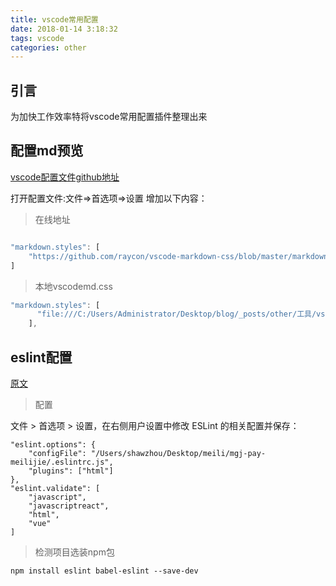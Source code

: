 ```yaml
---
title: vscode常用配置
date: 2018-01-14 3:18:32
tags: vscode
categories: other
---
```


<div><!-- more--></div>

## 引言

为加快工作效率特将vscode常用配置插件整理出来

## 配置md预览


<a href="https://github.com/raycon/vscode-markdown-css">vscode配置文件github地址</a>

打开配置文件:文件=>首选项=>设置
增加以下内容：

> 在线地址

```javascript

"markdown.styles": [
    "https://github.com/raycon/vscode-markdown-css/blob/master/markdown-pdf.css"
]

```
> 本地vscodemd.css

```javascript
"markdown.styles": [
      "file:///C:/Users/Administrator/Desktop/blog/_posts/other/工具/vscodemd.css"
    ],
```

## eslint配置

[原文](https://segmentfault.com/a/1190000009077086)

> 配置

文件 > 首选项 > 设置，在右侧用户设置中修改 ESLint 的相关配置并保存：

```
"eslint.options": {
    "configFile": "/Users/shawzhou/Desktop/meili/mgj-pay-meilijie/.eslintrc.js",
    "plugins": ["html"]
},
"eslint.validate": [
    "javascript",
    "javascriptreact",
    "html",
    "vue"
]
```

> 检测项目选装npm包

`npm install eslint babel-eslint --save-dev`

